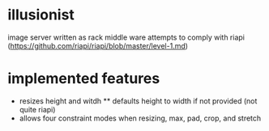 illusionist
===========

image server written as rack middle ware
attempts to comply with riapi (https://github.com/riapi/riapi/blob/master/level-1.md) 

implemented features
====================

* resizes height and witdh
** defaults height to width if not provided (not quite riapi)
* allows four constraint modes when resizing, max, pad, crop, and stretch